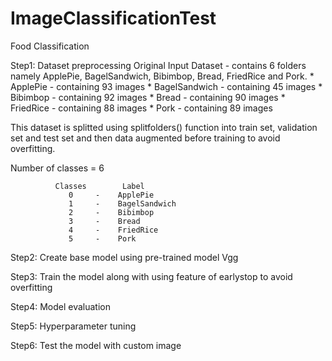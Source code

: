 # ImageClassificationTest
Food Classification


Step1: Dataset preprocessing
Original Input Dataset - contains 6 folders namely ApplePie, BagelSandwich, Bibimbop, Bread, FriedRice and Pork.
      * ApplePie - containing 93 images
      * BagelSandwich - containing 45 images
      * Bibimbop - containing 92 images
      * Bread - containing 90 images
      * FriedRice - containing 88 images
      * Pork - containing 89 images

This dataset is splitted using splitfolders() function into train set, validation set and test set and then data augmented before training to avoid overfitting.

Number of classes = 6 

              Classes        Label
                 0     -    ApplePie
                 1     -    BagelSandwich
                 2     -    Bibimbop
                 3     -    Bread
                 4     -    FriedRice
                 5     -    Pork
   

Step2: Create base model using pre-trained model Vgg

Step3: Train the model along with using feature of earlystop to avoid overfitting

Step4: Model evaluation

Step5: Hyperparameter tuning

Step6: Test the model with custom image



